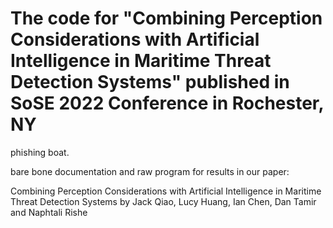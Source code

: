 # The code for "Combining Perception Considerations with Artificial Intelligence in Maritime Threat Detection Systems" published in SoSE 2022 Conference in Rochester, NY

phishing boat.


bare bone documentation and raw program for results in our paper: 

Combining Perception Considerations with Artificial Intelligence in Maritime Threat Detection Systems
by Jack Qiao, Lucy Huang, Ian Chen, Dan Tamir and Naphtali Rishe


